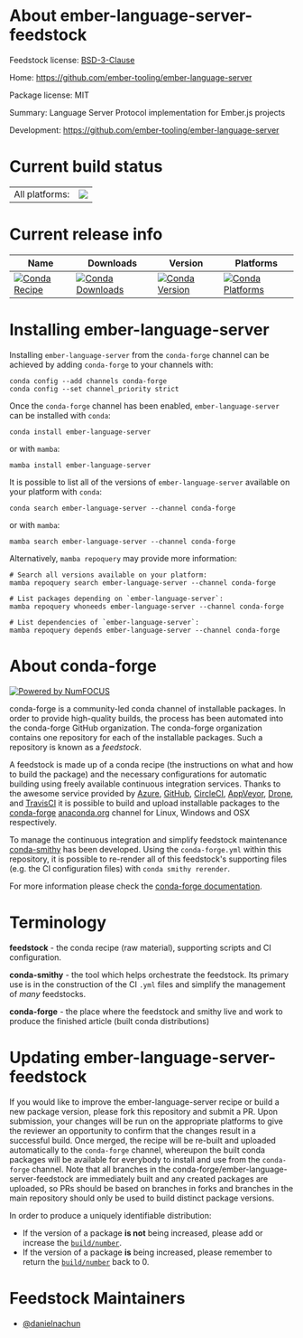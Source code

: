 About ember-language-server-feedstock
=====================================

Feedstock license: [BSD-3-Clause](https://github.com/conda-forge/ember-language-server-feedstock/blob/main/LICENSE.txt)

Home: https://github.com/ember-tooling/ember-language-server

Package license: MIT

Summary: Language Server Protocol implementation for Ember.js projects

Development: https://github.com/ember-tooling/ember-language-server

Current build status
====================


<table><tr><td>All platforms:</td>
    <td>
      <a href="https://dev.azure.com/conda-forge/feedstock-builds/_build/latest?definitionId=24371&branchName=main">
        <img src="https://dev.azure.com/conda-forge/feedstock-builds/_apis/build/status/ember-language-server-feedstock?branchName=main">
      </a>
    </td>
  </tr>
</table>

Current release info
====================

| Name | Downloads | Version | Platforms |
| --- | --- | --- | --- |
| [![Conda Recipe](https://img.shields.io/badge/recipe-ember--language--server-green.svg)](https://anaconda.org/conda-forge/ember-language-server) | [![Conda Downloads](https://img.shields.io/conda/dn/conda-forge/ember-language-server.svg)](https://anaconda.org/conda-forge/ember-language-server) | [![Conda Version](https://img.shields.io/conda/vn/conda-forge/ember-language-server.svg)](https://anaconda.org/conda-forge/ember-language-server) | [![Conda Platforms](https://img.shields.io/conda/pn/conda-forge/ember-language-server.svg)](https://anaconda.org/conda-forge/ember-language-server) |

Installing ember-language-server
================================

Installing `ember-language-server` from the `conda-forge` channel can be achieved by adding `conda-forge` to your channels with:

```
conda config --add channels conda-forge
conda config --set channel_priority strict
```

Once the `conda-forge` channel has been enabled, `ember-language-server` can be installed with `conda`:

```
conda install ember-language-server
```

or with `mamba`:

```
mamba install ember-language-server
```

It is possible to list all of the versions of `ember-language-server` available on your platform with `conda`:

```
conda search ember-language-server --channel conda-forge
```

or with `mamba`:

```
mamba search ember-language-server --channel conda-forge
```

Alternatively, `mamba repoquery` may provide more information:

```
# Search all versions available on your platform:
mamba repoquery search ember-language-server --channel conda-forge

# List packages depending on `ember-language-server`:
mamba repoquery whoneeds ember-language-server --channel conda-forge

# List dependencies of `ember-language-server`:
mamba repoquery depends ember-language-server --channel conda-forge
```


About conda-forge
=================

[![Powered by
NumFOCUS](https://img.shields.io/badge/powered%20by-NumFOCUS-orange.svg?style=flat&colorA=E1523D&colorB=007D8A)](https://numfocus.org)

conda-forge is a community-led conda channel of installable packages.
In order to provide high-quality builds, the process has been automated into the
conda-forge GitHub organization. The conda-forge organization contains one repository
for each of the installable packages. Such a repository is known as a *feedstock*.

A feedstock is made up of a conda recipe (the instructions on what and how to build
the package) and the necessary configurations for automatic building using freely
available continuous integration services. Thanks to the awesome service provided by
[Azure](https://azure.microsoft.com/en-us/services/devops/), [GitHub](https://github.com/),
[CircleCI](https://circleci.com/), [AppVeyor](https://www.appveyor.com/),
[Drone](https://cloud.drone.io/welcome), and [TravisCI](https://travis-ci.com/)
it is possible to build and upload installable packages to the
[conda-forge](https://anaconda.org/conda-forge) [anaconda.org](https://anaconda.org/)
channel for Linux, Windows and OSX respectively.

To manage the continuous integration and simplify feedstock maintenance
[conda-smithy](https://github.com/conda-forge/conda-smithy) has been developed.
Using the ``conda-forge.yml`` within this repository, it is possible to re-render all of
this feedstock's supporting files (e.g. the CI configuration files) with ``conda smithy rerender``.

For more information please check the [conda-forge documentation](https://conda-forge.org/docs/).

Terminology
===========

**feedstock** - the conda recipe (raw material), supporting scripts and CI configuration.

**conda-smithy** - the tool which helps orchestrate the feedstock.
                   Its primary use is in the construction of the CI ``.yml`` files
                   and simplify the management of *many* feedstocks.

**conda-forge** - the place where the feedstock and smithy live and work to
                  produce the finished article (built conda distributions)


Updating ember-language-server-feedstock
========================================

If you would like to improve the ember-language-server recipe or build a new
package version, please fork this repository and submit a PR. Upon submission,
your changes will be run on the appropriate platforms to give the reviewer an
opportunity to confirm that the changes result in a successful build. Once
merged, the recipe will be re-built and uploaded automatically to the
`conda-forge` channel, whereupon the built conda packages will be available for
everybody to install and use from the `conda-forge` channel.
Note that all branches in the conda-forge/ember-language-server-feedstock are
immediately built and any created packages are uploaded, so PRs should be based
on branches in forks and branches in the main repository should only be used to
build distinct package versions.

In order to produce a uniquely identifiable distribution:
 * If the version of a package **is not** being increased, please add or increase
   the [``build/number``](https://docs.conda.io/projects/conda-build/en/latest/resources/define-metadata.html#build-number-and-string).
 * If the version of a package **is** being increased, please remember to return
   the [``build/number``](https://docs.conda.io/projects/conda-build/en/latest/resources/define-metadata.html#build-number-and-string)
   back to 0.

Feedstock Maintainers
=====================

* [@danielnachun](https://github.com/danielnachun/)

